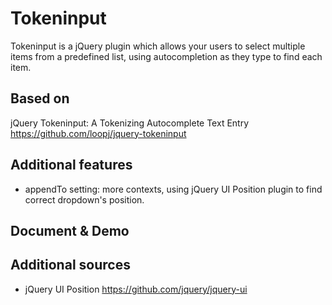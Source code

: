 Tokeninput
==========

Tokeninput is a jQuery plugin which allows your users to select multiple items from a predefined list, using autocompletion as they type to find each item.

Based on
--------

jQuery Tokeninput: A Tokenizing Autocomplete Text Entry <https://github.com/loopj/jquery-tokeninput>

Additional features
-------------------

 * appendTo setting: more contexts, using jQuery UI Position plugin to find correct dropdown's position.

Document & Demo
---------------



Additional sources
------------------

* jQuery UI Position <https://github.com/jquery/jquery-ui>
